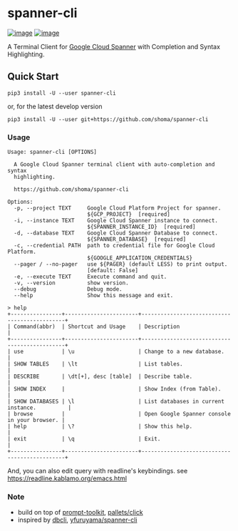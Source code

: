 # spanner-cli
[![image](https://img.shields.io/pypi/v/spanner-cli.svg)](https://python.org/pypi/spanner-cli)
[![image](https://img.shields.io/pypi/l/spanner-cli.svg)](https://python.org/pypi/spanner-cli)

A Terminal Client for [Google Cloud Spanner](https://cloud.google.com/spanner/) with Completion and Syntax Highlighting.

Quick Start
-----------
```
pip3 install -U --user spanner-cli
```
or, for the latest develop version
```
pip3 install -U --user git+https://github.com/shoma/spanner-cli
```

### Usage
```
Usage: spanner-cli [OPTIONS]

  A Google Cloud Spanner terminal client with auto-completion and syntax
  highlighting.

  https://github.com/shoma/spanner-cli

Options:
  -p, --project TEXT     Google Cloud Platform Project for spanner.
                         ${GCP_PROJECT}  [required]
  -i, --instance TEXT    Google Cloud Spanner instance to connect.
                         ${SPANNER_INSTANCE_ID}  [required]
  -d, --database TEXT    Google Cloud Spanner Database to connect.
                         ${SPANNER_DATABASE}  [required]
  -c, --credential PATH  path to credential file for Google Cloud Platform.
                         ${GOOGLE_APPLICATION_CREDENTIALS}
  --pager / --no-pager   use ${PAGER} (default LESS) to print output.
                         [default: False]
  -e, --execute TEXT     Execute command and quit.
  -v, --version          show version.
  --debug                Debug mode.
  --help                 Show this message and exit.
```

```
> help
+----------------+-----------------------+----------------------------------------------+
| Command(abbr)  | Shortcut and Usage    | Description                                  |
+----------------+-----------------------+----------------------------------------------+
| use            | \u                    | Change to a new database.                    |
| SHOW TABLES    | \lt                   | List tables.                                 |
| DESCRIBE       | \dt[+], desc [table]  | Describe table.                              |
| SHOW INDEX     |                       | Show Index (from Table).                     |
| SHOW DATABASES | \l                    | List databases in current instance.          |
| browse         |                       | Open Google Spanner console in your browser. |
| help           | \?                    | Show this help.                              |
| exit           | \q                    | Exit.                                        |
+----------------+-----------------------+----------------------------------------------+
```
And, you can also edit query with readline's keybindings.
see https://readline.kablamo.org/emacs.html

### Note
- build on top of [prompt\-toolkit](https://github.com/prompt-toolkit/python-prompt-toolkit), [pallets/click](https://github.com/pallets/click)
- inspired by [dbcli](https://github.com/dbcli), [yfuruyama/spanner\-cli](https://github.com/yfuruyama/spanner-cli)
